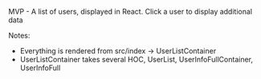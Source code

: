 MVP - A list of users, displayed in React. Click a user to display additional data

Notes:
* Everything is rendered from src/index -> UserListContainer
* UserListContainer takes several HOC, UserList, UserInfoFullContainer, UserInfoFull
